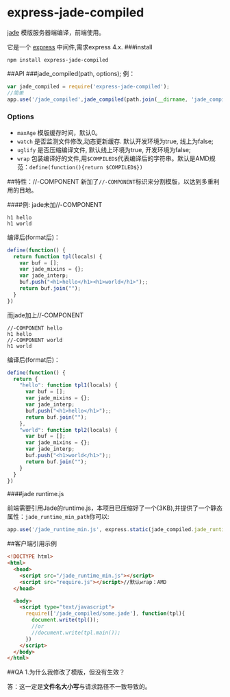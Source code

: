 # express-jade-compiled
 [jade](https://github.com/jadejs/jade) 模版服务器端编译，前端使用。

它是一个 [express](https://github.com/strongloop/express) 中间件,需求express 4.x.
###install
```
npm install express-jade-compiled
```
##API
###jade_compiled(path, options);
例：
```js
var jade_compiled = require('express-jade-compiled');
//简单
app.use('/jade_compiled',jade_compiled(path.join(__dirname, 'jade_compiled')));

```
### Options
- `maxAge` 模版缓存时间，默认0。
- `watch` 是否监测文件修改,动态更新缓存. 默认开发环境为true, 线上为false;
- `uglify` 是否压缩编译文件, 默认线上环境为true, 开发环境为false;
- `wrap` 包装编译好的文件,用`$COMPILED$`代表编译后的字符串。默认是AMD规范：`define(function(){return $COMPILED$})`


##特性：//-COMPONENT
新加了`//-COMPONENT`标识来分割模版，以达到多重利用的目地。

####例:
jade未加//-COMPONENT
```jade
h1 hello
h1 world
```
编译后(format后)：
```js
define(function() {
  return function tpl(locals) {
    var buf = [];
    var jade_mixins = {};
    var jade_interp;
    buf.push("<h1>hello</h1><h1>world</h1>");;
    return buf.join("");
  }
})
```

而jade加上//-COMPONENT
```jade
//-COMPONENT hello
h1 hello
//-COMPONENT world
h1 world
```
编译后(format后)：
```js
define(function() {
  return {
    "hello": function tpl1(locals) {
      var buf = [];
      var jade_mixins = {};
      var jade_interp;
      buf.push("<h1>hello</h1>");;
      return buf.join("");
    },
    "world": function tpl2(locals) {
      var buf = [];
      var jade_mixins = {};
      var jade_interp;
      buf.push("<h1>world</h1>");;
      return buf.join("");
    }
  }
})
```
####jade runtime.js

前端需要引用Jade的runtime.js，本项目已压缩好了一个(3KB),并提供了一个静态属性：`jade_runtime_min_path`你可以:
```js
app.use('/jade_runtime_min.js', express.static(jade_compiled.jade_runtime_min_path));
```
##客户端引用示例
```html
<!DOCTYPE html>
<html>
  <head>
    <script src="/jade_runtime_min.js"></script>
    <script src="require.js"></script>//默认wrap：AMD 
  </head>

  <body>
    <script type="text/javascript">
      require(['/jade_compiled/some.jade'], function(tpl){
        document.write(tpl());
        //or
        //document.write(tpl.main());
      })
    </script>
  </body>
</html>
```
##QA
1.为什么我修改了模版，但没有生效？

答：这一定是**文件名大小写**与请求路径不一致导致的。




